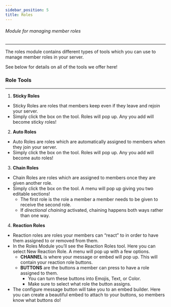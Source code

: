 ```yaml
---
sidebar_position: 5
title: Roles
---
```

###### Module for managing member roles
***
The roles module contains different types of tools which you can use to manage member roles in your server.

See below for details on all of the tools we offer here!
### Role Tools
---
1. **Sticky Roles**
- Sticky Roles are roles that members keep even if they leave and rejoin your server.
- Simply click the box on the tool. Roles will pop up. Any you add will become sticky roles!
2. **Auto Roles**
- Auto Roles are roles which are automatically assigned to members when they join your server.
- Simply click the box on the tool. Roles will pop up. Any you add will become auto roles!
3. **Chain Roles**
- Chain Roles are roles which are assigned to members once they are given another role.
- Simply click the box on the tool. A menu will pop up giving you two editable sections!
	- The first role is the role a member a member needs to be given to receive the second role.
	- If *directional chaining* activated, chaining happens both ways rather than one way.
4. **Reaction Roles**
- Reaction roles are roles your members can “react” to in order to have them assigned to or removed from them.
- In the Roles Module you’ll see the Reaction Roles tool. Here you can select New Reaction Role. A menu will pop up with a few options.
	- **CHANNEL** is where your message or embed will pop up. This will contain your reaction role buttons.
	- **BUTTONS** are the buttons a member can press to have a role assigned to them.  
		- You can turn these buttons into Emojis, Text, or Color.
		- Make sure to select what role the button assigns.
- The configure message button will take you to an embed builder. Here you can create a beautiful embed to attach to your buttons, so members know what buttons do!

